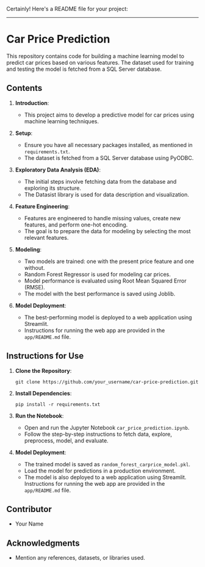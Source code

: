 Certainly! Here's a README file for your project:

---

# Car Price Prediction

This repository contains code for building a machine learning model to predict car prices based on various features. The dataset used for training and testing the model is fetched from a SQL Server database.

## Contents

1. **Introduction**: 
   - This project aims to develop a predictive model for car prices using machine learning techniques.
   
2. **Setup**: 
   - Ensure you have all necessary packages installed, as mentioned in `requirements.txt`.
   - The dataset is fetched from a SQL Server database using PyODBC.
   
3. **Exploratory Data Analysis (EDA)**: 
   - The initial steps involve fetching data from the database and exploring its structure.
   - The Datasist library is used for data description and visualization.

4. **Feature Engineering**: 
   - Features are engineered to handle missing values, create new features, and perform one-hot encoding.
   - The goal is to prepare the data for modeling by selecting the most relevant features.

5. **Modeling**: 
   - Two models are trained: one with the present price feature and one without.
   - Random Forest Regressor is used for modeling car prices.
   - Model performance is evaluated using Root Mean Squared Error (RMSE).
   - The model with the best performance is saved using Joblib.

6. **Model Deployment**: 
   - The best-performing model is deployed to a web application using Streamlit.
   - Instructions for running the web app are provided in the `app/README.md` file.

## Instructions for Use

1. **Clone the Repository**: 
   ```
   git clone https://github.com/your_username/car-price-prediction.git
   ```

2. **Install Dependencies**: 
   ```
   pip install -r requirements.txt
   ```

3. **Run the Notebook**: 
   - Open and run the Jupyter Notebook `car_price_prediction.ipynb`.
   - Follow the step-by-step instructions to fetch data, explore, preprocess, model, and evaluate.

4. **Model Deployment**: 
   - The trained model is saved as `random_forest_carprice_model.pkl`.
   - Load the model for predictions in a production environment.
   - The model is also deployed to a web application using Streamlit. Instructions for running the web app are provided in the `app/README.md` file.

## Contributor
- Your Name

## Acknowledgments
- Mention any references, datasets, or libraries used.

